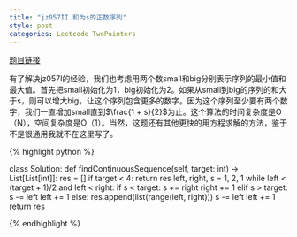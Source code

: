 ```yaml
---
title: "jz057II.和为s的正数序列"
style: post
categories: Leetcode TwoPointers
---
```


[题目链接](https://leetcode-cn.com/problems/he-wei-sde-lian-xu-zheng-shu-xu-lie-lcof/)

有了解决jz057I的经验，我们也考虑用两个数small和big分别表示序列的最小值和最大值。首先把small初始化为1，big初始化为2。如果从small到big的序列的和大于s，则可以增大big，让这个序列包含更多的数字。因为这个序列至少要有两个数字，我们一直增加small直到$\frac{1 + s}{2}$为止。这个算法的时间复杂度是O（N），空间复杂度是O（1）。当然，这题还有其他更快的用方程求解的方法，鉴于不是很通用我就不在这里写了。

{% highlight python %}

class Solution:
    def findContinuousSequence(self, target: int) -> List[List[int]]:
        res = []
        if target < 4:
            return res
        left, right, s = 1, 2, 1
        while left < (target + 1)/2 and left < right:
            if s < target:
                s += right
                right += 1
            elif s > target:
                s -= left
                left += 1
            else:
                res.append(list(range(left, right)))
                s -= left
                left += 1
        return res

{% endhighlight %}

